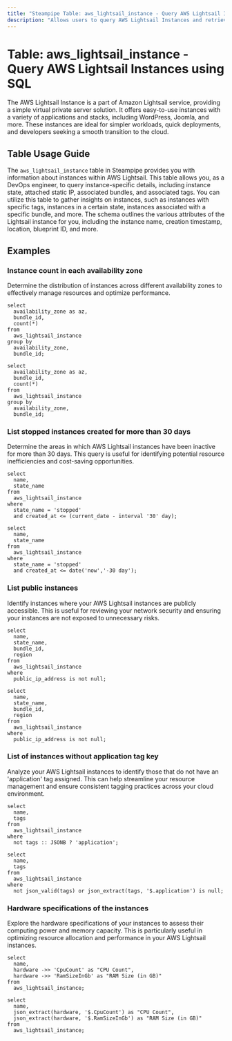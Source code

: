 ```yaml
---
title: "Steampipe Table: aws_lightsail_instance - Query AWS Lightsail Instances using SQL"
description: "Allows users to query AWS Lightsail Instances and retrieve detailed information about each instance such as instance state, type, associated bundles, and more."
---
```


# Table: aws_lightsail_instance - Query AWS Lightsail Instances using SQL

The AWS Lightsail Instance is a part of Amazon Lightsail service, providing a simple virtual private server solution. It offers easy-to-use instances with a variety of applications and stacks, including WordPress, Joomla, and more. These instances are ideal for simpler workloads, quick deployments, and developers seeking a smooth transition to the cloud.

## Table Usage Guide

The `aws_lightsail_instance` table in Steampipe provides you with information about instances within AWS Lightsail. This table allows you, as a DevOps engineer, to query instance-specific details, including instance state, attached static IP, associated bundles, and associated tags. You can utilize this table to gather insights on instances, such as instances with specific tags, instances in a certain state, instances associated with a specific bundle, and more. The schema outlines the various attributes of the Lightsail instance for you, including the instance name, creation timestamp, location, blueprint ID, and more.

## Examples

### Instance count in each availability zone
Determine the distribution of instances across different availability zones to effectively manage resources and optimize performance.

```sql+postgres
select
  availability_zone as az,
  bundle_id,
  count(*)
from
  aws_lightsail_instance
group by
  availability_zone,
  bundle_id;
```

```sql+sqlite
select
  availability_zone as az,
  bundle_id,
  count(*)
from
  aws_lightsail_instance
group by
  availability_zone,
  bundle_id;
```

### List stopped instances created for more than 30 days
Determine the areas in which AWS Lightsail instances have been inactive for more than 30 days. This query is useful for identifying potential resource inefficiencies and cost-saving opportunities.

```sql+postgres
select
  name,
  state_name
from
  aws_lightsail_instance
where
  state_name = 'stopped'
  and created_at <= (current_date - interval '30' day);
```

```sql+sqlite
select
  name,
  state_name
from
  aws_lightsail_instance
where
  state_name = 'stopped'
  and created_at <= date('now','-30 day');
```

### List public instances
Identify instances where your AWS Lightsail instances are publicly accessible. This is useful for reviewing your network security and ensuring your instances are not exposed to unnecessary risks.

```sql+postgres
select
  name,
  state_name,
  bundle_id,
  region
from
  aws_lightsail_instance
where
  public_ip_address is not null;
```

```sql+sqlite
select
  name,
  state_name,
  bundle_id,
  region
from
  aws_lightsail_instance
where
  public_ip_address is not null;
```

### List of instances without application tag key
Analyze your AWS Lightsail instances to identify those that do not have an 'application' tag assigned. This can help streamline your resource management and ensure consistent tagging practices across your cloud environment.

```sql+postgres
select
  name,
  tags
from
  aws_lightsail_instance
where
  not tags :: JSONB ? 'application';
```

```sql+sqlite
select
  name,
  tags
from
  aws_lightsail_instance
where
  not json_valid(tags) or json_extract(tags, '$.application') is null;
```

### Hardware specifications of the instances
Explore the hardware specifications of your instances to assess their computing power and memory capacity. This is particularly useful in optimizing resource allocation and performance in your AWS Lightsail instances.

```sql+postgres
select
  name,
  hardware ->> 'CpuCount' as "CPU Count",
  hardware ->> 'RamSizeInGb' as "RAM Size (in GB)"
from
  aws_lightsail_instance;
```

```sql+sqlite
select
  name,
  json_extract(hardware, '$.CpuCount') as "CPU Count",
  json_extract(hardware, '$.RamSizeInGb') as "RAM Size (in GB)"
from
  aws_lightsail_instance;
```